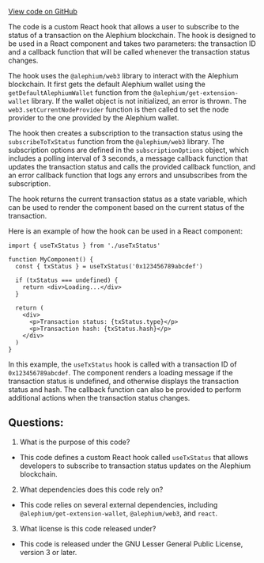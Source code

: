 [View code on GitHub](https://github.com/alephium/alephium-web3/packages/web3-react/src/hooks/useTxStatus.tsx)

The code is a custom React hook that allows a user to subscribe to the status of a transaction on the Alephium blockchain. The hook is designed to be used in a React component and takes two parameters: the transaction ID and a callback function that will be called whenever the transaction status changes. 

The hook uses the `@alephium/web3` library to interact with the Alephium blockchain. It first gets the default Alephium wallet using the `getDefaultAlephiumWallet` function from the `@alephium/get-extension-wallet` library. If the wallet object is not initialized, an error is thrown. The `web3.setCurrentNodeProvider` function is then called to set the node provider to the one provided by the Alephium wallet.

The hook then creates a subscription to the transaction status using the `subscribeToTxStatus` function from the `@alephium/web3` library. The subscription options are defined in the `subscriptionOptions` object, which includes a polling interval of 3 seconds, a message callback function that updates the transaction status and calls the provided callback function, and an error callback function that logs any errors and unsubscribes from the subscription.

The hook returns the current transaction status as a state variable, which can be used to render the component based on the current status of the transaction. 

Here is an example of how the hook can be used in a React component:

```
import { useTxStatus } from './useTxStatus'

function MyComponent() {
  const { txStatus } = useTxStatus('0x123456789abcdef')

  if (txStatus === undefined) {
    return <div>Loading...</div>
  }

  return (
    <div>
      <p>Transaction status: {txStatus.type}</p>
      <p>Transaction hash: {txStatus.hash}</p>
    </div>
  )
}
```

In this example, the `useTxStatus` hook is called with a transaction ID of `0x123456789abcdef`. The component renders a loading message if the transaction status is undefined, and otherwise displays the transaction status and hash. The callback function can also be provided to perform additional actions when the transaction status changes.
## Questions: 
 1. What is the purpose of this code?
- This code defines a custom React hook called `useTxStatus` that allows developers to subscribe to transaction status updates on the Alephium blockchain.

2. What dependencies does this code rely on?
- This code relies on several external dependencies, including `@alephium/get-extension-wallet`, `@alephium/web3`, and `react`.

3. What license is this code released under?
- This code is released under the GNU Lesser General Public License, version 3 or later.